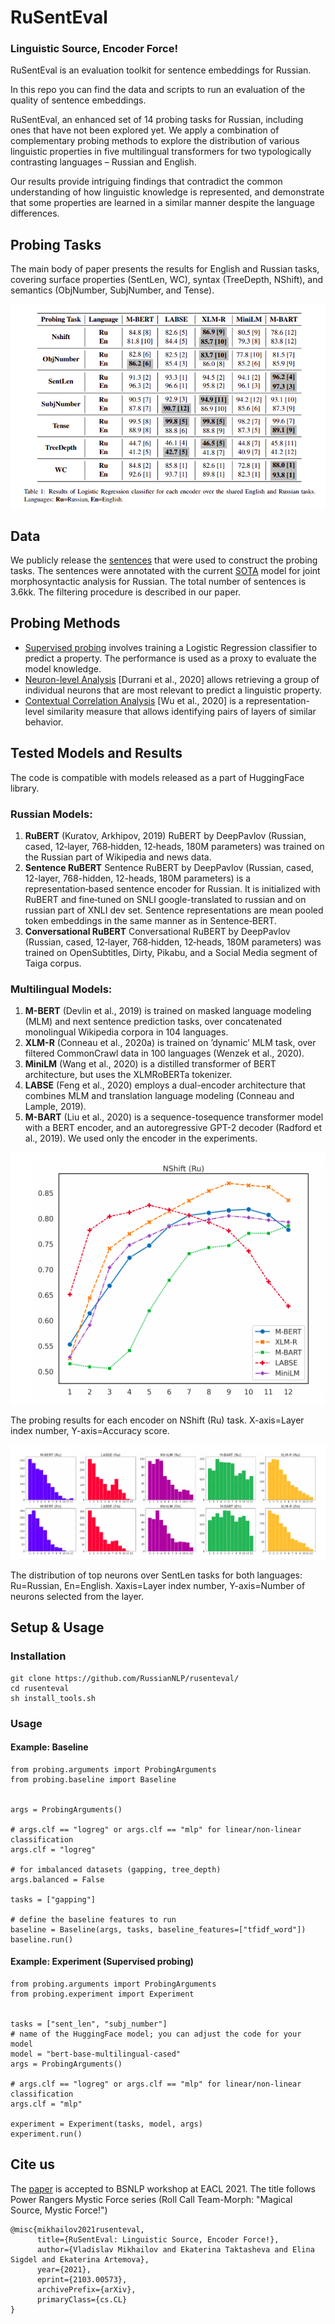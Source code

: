 # RuSentEval
### Linguistic Source, Encoder Force!

RuSentEval is an evaluation toolkit for sentence embeddings for Russian.

In this repo you can find the data and scripts to run an evaluation of the quality of sentence embeddings. 

RuSentEval, an enhanced set of 14 probing tasks for Russian, including ones that have not been explored yet. We apply a combination of complementary probing methods to explore the distribution of various linguistic properties in five multilingual transformers for two typologically contrasting languages – Russian and English. 

Our results provide intriguing findings that contradict the common understanding of how linguistic knowledge is represented, and demonstrate that some properties are learned in a similar manner despite the language differences.


## Probing Tasks
The main body of paper presents the results for English and Russian tasks, covering surface properties 
(SentLen, WC), syntax (TreeDepth, NShift), and semantics (ObjNumber, SubjNumber, and Tense). 

![pic3](/images/Screenshot%20from%202021-03-03%2023-15-47.png)


## Data
We publicly release the [sentences](https://disk.yandex.ru/d/78FfMVzLPECteQ) that were used to construct the probing tasks. The sentences were annotated with the current [SOTA](https://github.com/DanAnastasyev/GramEval2020) model for joint morphosyntactic analysis for Russian. The total number of sentences is 3.6kk. The filtering procedure is described in our paper.

## Probing Methods
* [Supervised probing](https://github.com/RussianNLP/rusenteval/tree/main/probing) involves training a Logistic Regression classifier to predict a property. The performance is used as a proxy to evaluate the model knowledge.
* [Neuron-level Analysis](https://github.com/fdalvi/NeuroX) [Durrani et al., 2020] allows retrieving a group of individual neurons that are most relevant to predict a linguistic property.
* [Contextual Correlation Analysis](https://github.com/johnmwu/contextual-corr-analysis/tree/master) [Wu et al., 2020] is a representation-level similarity measure that allows identifying pairs of layers of similar behavior. 

## Tested Models and Results
The code is compatible with models released as a part of HuggingFace library.

### Russian Models:
1. **RuBERT** (Kuratov, Arkhipov, 2019) RuBERT by DeepPavlov (Russian, cased, 12‑layer, 768‑hidden, 12‑heads, 180M parameters) was trained on the Russian part of Wikipedia and news data. 
2. **Sentence RuBERT** Sentence RuBERT by DeepPavlov (Russian, cased, 12-layer, 768-hidden, 12-heads, 180M parameters) is a representation‑based sentence encoder for Russian. It is initialized with RuBERT and fine‑tuned on SNLI google-translated to russian and on russian part of XNLI dev set. Sentence representations are mean pooled token embeddings in the same manner as in Sentence‑BERT.
3. **Conversational RuBERT**  Conversational RuBERT by DeepPavlov (Russian, cased, 12‑layer, 768‑hidden, 12‑heads, 180M parameters) was trained on OpenSubtitles, Dirty, Pikabu, and a Social Media segment of Taiga corpus.

### Multilingual Models:
1. **M-BERT** (Devlin et al., 2019) is trained on masked language modeling (MLM) and next sentence prediction tasks, over concatenated monolingual Wikipedia corpora in 104 languages.
2. **XLM-R** (Conneau et al., 2020a) is trained on ’dynamic’ MLM task, over filtered CommonCrawl data in 100 languages (Wenzek et al., 2020).
3. **MiniLM** (Wang et al., 2020) is a distilled transformer of BERT architecture, but uses the XLMRoBERTa tokenizer.
4. **LABSE** (Feng et al., 2020) employs a dual-encoder architecture that combines MLM and translation language modeling (Conneau and Lample, 2019).
5. **M-BART** (Liu et al., 2020) is a sequence-tosequence transformer model with a BERT encoder, and an autoregressive GPT-2 decoder (Radford et al., 2019). We used only the encoder in the experiments.


![pic1](/images/Screenshot%20from%202021-03-03%2023-16-21.png)

The probing results for each encoder on NShift (Ru) task. 
X-axis=Layer index number, Y-axis=Accuracy score.

![pic2](/images/Screenshot%20from%202021-03-03%2023-16-32.png)

The distribution of top neurons over SentLen tasks for both languages: Ru=Russian, En=English. Xaxis=Layer index number, Y-axis=Number of neurons selected from the layer.

## Setup & Usage 
### Installation
```
git clone https://github.com/RussianNLP/rusenteval/
cd rusenteval
sh install_tools.sh
```
### Usage
#### Example: Baseline
```
from probing.arguments import ProbingArguments
from probing.baseline import Baseline


args = ProbingArguments()

# args.clf == "logreg" or args.clf == "mlp" for linear/non-linear classification
args.clf = "logreg"

# for imbalanced datasets (gapping, tree_depth)
args.balanced = False

tasks = ["gapping"]

# define the baseline features to run
baseline = Baseline(args, tasks, baseline_features=["tfidf_word"])
baseline.run()
```


#### Example: Experiment (Supervised probing)
```
from probing.arguments import ProbingArguments
from probing.experiment import Experiment


tasks = ["sent_len", "subj_number"]
# name of the HuggingFace model; you can adjust the code for your model
model = "bert-base-multilingual-cased"
args = ProbingArguments()

# args.clf == "logreg" or args.clf == "mlp" for linear/non-linear classification
args.clf = "mlp"

experiment = Experiment(tasks, model, args)
experiment.run()
```

## Cite us
The [paper](https://arxiv.org/abs/2103.00573v2) is accepted to BSNLP workshop at EACL 2021. The title follows Power Rangers Mystic Force series (Roll Call Team-Morph: "Magical Source, Mystic Force!")

```
@misc{mikhailov2021rusenteval,
      title={RuSentEval: Linguistic Source, Encoder Force!}, 
      author={Vladislav Mikhailov and Ekaterina Taktasheva and Elina Sigdel and Ekaterina Artemova},
      year={2021},
      eprint={2103.00573},
      archivePrefix={arXiv},
      primaryClass={cs.CL}
}
```
